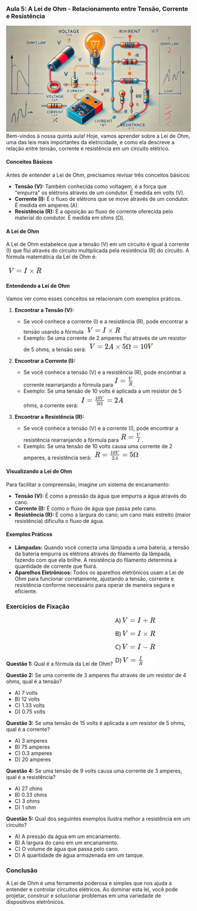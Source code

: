 ### Aula 5: A Lei de Ohm - Relacionamento entre Tensão, Corrente e Resistência
![](./assets/05.jpeg)
Bem-vindos à nossa quinta aula! Hoje, vamos aprender sobre a Lei de Ohm, uma das leis mais importantes da eletricidade, e como ela descreve a relação entre tensão, corrente e resistência em um circuito elétrico.

#### Conceitos Básicos

Antes de entender a Lei de Ohm, precisamos revisar três conceitos básicos:

- **Tensão (V):** Também conhecida como voltagem, é a força que "empurra" os elétrons através de um condutor. É medida em volts (V).
- **Corrente (I):** É o fluxo de elétrons que se move através de um condutor. É medida em amperes (A).
- **Resistência (R):** É a oposição ao fluxo de corrente oferecida pelo material do condutor. É medida em ohms (Ω).

#### A Lei de Ohm

A Lei de Ohm estabelece que a tensão (V) em um circuito é igual à corrente (I) que flui através do circuito multiplicada pela resistência (R) do circuito. A fórmula matemática da Lei de Ohm é:

![](./assets/05/lei_omn.jpg)

#### Entendendo a Lei de Ohm

Vamos ver como esses conceitos se relacionam com exemplos práticos.

1. **Encontrar a Tensão (V):**
   - Se você conhece a corrente (I) e a resistência (R), pode encontrar a tensão usando a fórmula ![](./assets/05/lei_omn.jpg).
   - Exemplo: Se uma corrente de 2 amperes flui através de um resistor de 5 ohms, a tensão será:
     ![](./assets/05/exemplo_v.jpg)

2. **Encontrar a Corrente (I):**
   - Se você conhece a tensão (V) e a resistência (R), pode encontrar a corrente rearranjando a fórmula para ![](./assets/05/i.jpg).
   - Exemplo: Se uma tensão de 10 volts é aplicada a um resistor de 5 ohms, a corrente será:
     ![](./assets/05/exemplo_i.jpg)

3. **Encontrar a Resistência (R):**
   - Se você conhece a tensão (V) e a corrente (I), pode encontrar a resistência rearranjando a fórmula para ![](./assets/05/r.jpg).
   - Exemplo: Se uma tensão de 10 volts causa uma corrente de 2 amperes, a resistência será:
     ![](./assets/05/exemplo_r.jpg)

#### Visualizando a Lei de Ohm

Para facilitar a compreensão, imagine um sistema de encanamento:
- **Tensão (V):** É como a pressão da água que empurra a água através do cano.
- **Corrente (I):** É como o fluxo de água que passa pelo cano.
- **Resistência (R):** É como a largura do cano; um cano mais estreito (maior resistência) dificulta o fluxo de água.

#### Exemplos Práticos

- **Lâmpadas:** Quando você conecta uma lâmpada a uma bateria, a tensão da bateria empurra os elétrons através do filamento da lâmpada, fazendo com que ela brilhe. A resistência do filamento determina a quantidade de corrente que fluirá.
- **Aparelhos Eletrônicos:** Todos os aparelhos eletrônicos usam a Lei de Ohm para funcionar corretamente, ajustando a tensão, corrente e resistência conforme necessário para operar de maneira segura e eficiente.

### Exercícios de Fixação

**Questão 1:** Qual é a fórmula da Lei de Ohm?
![](./assets/05/questao_1.jpg)

**Questão 2:** Se uma corrente de 3 amperes flui através de um resistor de 4 ohms, qual é a tensão?
- A) 7 volts
- B) 12 volts
- C) 1.33 volts
- D) 0.75 volts

**Questão 3:** Se uma tensão de 15 volts é aplicada a um resistor de 5 ohms, qual é a corrente?
- A) 3 amperes
- B) 75 amperes
- C) 0.3 amperes
- D) 20 amperes

**Questão 4:** Se uma tensão de 9 volts causa uma corrente de 3 amperes, qual é a resistência?
- A) 27 ohms
- B) 0.33 ohms
- C) 3 ohms
- D) 1 ohm

**Questão 5:** Qual dos seguintes exemplos ilustra melhor a resistência em um circuito?
- A) A pressão da água em um encanamento.
- B) A largura do cano em um encanamento.
- C) O volume de água que passa pelo cano.
- D) A quantidade de água armazenada em um tanque.

### Conclusão

A Lei de Ohm é uma ferramenta poderosa e simples que nos ajuda a entender e controlar circuitos elétricos. Ao dominar esta lei, você pode projetar, construir e solucionar problemas em uma variedade de dispositivos eletrônicos.
